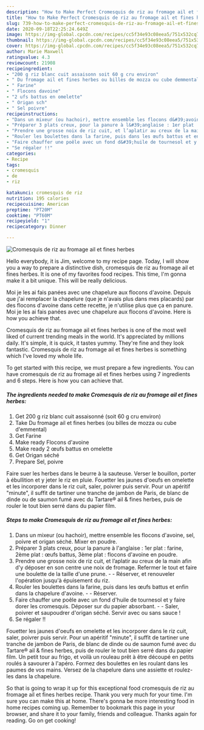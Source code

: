 ```yaml
---
description: "How to Make Perfect Cromesquis de riz au fromage ail et fines herbes"
title: "How to Make Perfect Cromesquis de riz au fromage ail et fines herbes"
slug: 739-how-to-make-perfect-cromesquis-de-riz-au-fromage-ail-et-fines-herbes
date: 2020-09-18T22:25:24.649Z
image: https://img-global.cpcdn.com/recipes/cc5f34e93c08eea5/751x532cq70/cromesquis-de-riz-au-fromage-ail-et-fines-herbes-photo-principale-de-la-recette.jpg
thumbnail: https://img-global.cpcdn.com/recipes/cc5f34e93c08eea5/751x532cq70/cromesquis-de-riz-au-fromage-ail-et-fines-herbes-photo-principale-de-la-recette.jpg
cover: https://img-global.cpcdn.com/recipes/cc5f34e93c08eea5/751x532cq70/cromesquis-de-riz-au-fromage-ail-et-fines-herbes-photo-principale-de-la-recette.jpg
author: Marie Maxwell
ratingvalue: 4.3
reviewcount: 21908
recipeingredient:
- "200 g riz blanc cuit assaisonn soit 60 g cru environ"
- " Du fromage ail et fines herbes ou billes de mozza ou cube demmental"
- " Farine"
- " Flocons davoine"
- "2 ufs battus en omelette"
- " Origan sch"
- " Sel poivre"
recipeinstructions:
- "Dans un mixeur (ou hachoir), mettre ensemble les flocons d&#39;avoine, sel, poivre et origan séché. Mixer en poudre."
- "Préparer 3 plats creux, pour la panure à l&#39;anglaise : 1er plat : farine, 2ème plat : œufs battus, 3ème plat : flocons d&#39;avoine en poudre."
- "Prendre une grosse noix de riz cuit, et l’aplatir au creux de la main afin d&#39;y déposer en son centre une noix de fromage. Refermer le tout et faire une boulette de la taille d&#39;une prune.  Réserver, et renouveler l&#39;opération jusqu&#39;à épuisement du riz."
- "Rouler les boulettes dans la farine, puis dans les œufs battus et enfin dans la chapelure d&#39;avoine.  Réserver."
- "Faire chauffer une poêle avec un fond d&#39;huile de tournesol et y faire dorer les cromesquis. Déposer sur du papier absorbant.  Saler, poivrer et saupoudrer d&#39;origan séché. Servir avec ou sans sauce !"
- "Se régaler !!"
categories:
- Recipe
tags:
- cromesquis
- de
- riz

katakunci: cromesquis de riz 
nutrition: 195 calories
recipecuisine: American
preptime: "PT20M"
cooktime: "PT60M"
recipeyield: "1"
recipecategory: Dinner

---
```



![Cromesquis de riz au fromage ail et fines herbes](https://img-global.cpcdn.com/recipes/cc5f34e93c08eea5/751x532cq70/cromesquis-de-riz-au-fromage-ail-et-fines-herbes-photo-principale-de-la-recette.jpg)

Hello everybody, it is Jim, welcome to my recipe page. Today, I will show you a way to prepare a distinctive dish, cromesquis de riz au fromage ail et fines herbes. It is one of my favorites food recipes. This time, I'm gonna make it a bit unique. This will be really delicious.

Moi je les ai fais panées avec une chapelure aux flocons d&#39;avoine. Depuis que j&#39;ai remplacer la chapelure (que je n&#39;avais plus dans mes placards) par des flocons d&#39;avoine dans cette recette, je n&#39;utilise plus que ça en panure. Moi je les ai fais panées avec une chapelure aux flocons d&#39;avoine. Here is how you achieve that.

Cromesquis de riz au fromage ail et fines herbes is one of the most well liked of current trending meals in the world. It's appreciated by millions daily. It's simple, it is quick, it tastes yummy. They're fine and they look fantastic. Cromesquis de riz au fromage ail et fines herbes is something which I've loved my whole life.


To get started with this recipe, we must prepare a few ingredients. You can have cromesquis de riz au fromage ail et fines herbes using 7 ingredients and 6 steps. Here is how you can achieve that.

<!--inarticleads1-->

##### The ingredients needed to make Cromesquis de riz au fromage ail et fines herbes:

1. Get 200 g riz blanc cuit assaisonné (soit 60 g cru environ)
1. Take  Du fromage ail et fines herbes (ou billes de mozza ou cube d&#39;emmental)
1. Get  Farine
1. Make ready  Flocons d&#39;avoine
1. Make ready 2 œufs battus en omelette
1. Get  Origan séché
1. Prepare  Sel, poivre


Faire suer les herbes dans le beurre à la sauteuse. Verser le bouillon, porter à ébullition et y jeter le riz en pluie. Fouetter les jaunes d&#39;oeufs en omelette et les incorporer dans le riz cuit, saler, poivrer puis servir. Pour un apéritif &#34;minute&#34;, il suffit de tartiner une tranche de jambon de Paris, de blanc de dinde ou de saumon fumé avec du Tartare® ail &amp; fines herbes, puis de rouler le tout bien serré dans du papier film. 

<!--inarticleads2-->

##### Steps to make Cromesquis de riz au fromage ail et fines herbes:

1. Dans un mixeur (ou hachoir), mettre ensemble les flocons d&#39;avoine, sel, poivre et origan séché. Mixer en poudre.
1. Préparer 3 plats creux, pour la panure à l&#39;anglaise : 1er plat : farine, 2ème plat : œufs battus, 3ème plat : flocons d&#39;avoine en poudre.
1. Prendre une grosse noix de riz cuit, et l’aplatir au creux de la main afin d&#39;y déposer en son centre une noix de fromage. Refermer le tout et faire une boulette de la taille d&#39;une prune. -  - Réserver, et renouveler l&#39;opération jusqu&#39;à épuisement du riz.
1. Rouler les boulettes dans la farine, puis dans les œufs battus et enfin dans la chapelure d&#39;avoine. -  - Réserver.
1. Faire chauffer une poêle avec un fond d&#39;huile de tournesol et y faire dorer les cromesquis. Déposer sur du papier absorbant. -  - Saler, poivrer et saupoudrer d&#39;origan séché. Servir avec ou sans sauce !
1. Se régaler !!


Fouetter les jaunes d&#39;oeufs en omelette et les incorporer dans le riz cuit, saler, poivrer puis servir. Pour un apéritif &#34;minute&#34;, il suffit de tartiner une tranche de jambon de Paris, de blanc de dinde ou de saumon fumé avec du Tartare® ail &amp; fines herbes, puis de rouler le tout bien serré dans du papier film. Un petit tour au frigo, et voilà un rouleau prêt à être découpé en petits roulés à savourer à l&#39;apéro. Formez des boulettes en les roulant dans les paumes de vos mains. Versez de la chapelure dans une assiette et roulez-les dans la chapelure. 

So that is going to wrap it up for this exceptional food cromesquis de riz au fromage ail et fines herbes recipe. Thank you very much for your time. I'm sure you can make this at home. There's gonna be more interesting food in home recipes coming up. Remember to bookmark this page in your browser, and share it to your family, friends and colleague. Thanks again for reading. Go on get cooking!
